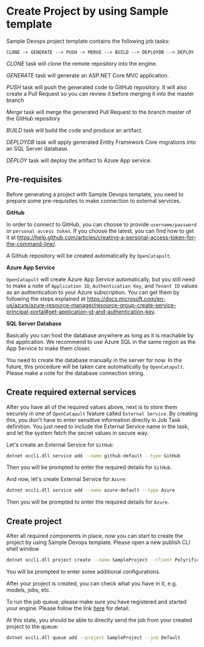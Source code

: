 # Create Project by using Sample template

Sample Devops project template contains the following job tasks:

```
CLONE -> GENERATE --> PUSH -> MERGE --> BUILD --> DEPLOYDB --> DEPLOY
```

_CLONE_ task will clone the remote repository into the engine.

_GENERATE_ task will generate an ASP.NET Core MVC application.

_PUSH_ task will push the generated code to GitHub repository. It will also create a Pull Request so you can review it before merging it into the master branch

_Merge_ task will merge the generated Pull Request to the branch master of the GitHub repository

_BUILD_ task will build the code and produce an artifact.

_DEPLOYDB_ task will apply generated Entity Framework Core migrations into an SQL Server database.

_DEPLOY_ task will deploy the artifact to Azure App service.

## Pre-requisites

Before generating a project with Sample Devops template, you need to prepare some pre-requisites to make connection to external services.

**GitHub**

In order to connect to GitHub, you can choose to provide `username/password` or `personal access token`. If you choose the latest, you can find how to get it at https://help.github.com/articles/creating-a-personal-access-token-for-the-command-line/.

A Github repository will be created automatically by `OpenCatapult`.

**Azure App Service**

`OpenCatapult` will create Azure App Service automatically, but you still need to make a note of `Application ID`, `Authentication Key`, and `Tenant ID` values as an authentication to your Azure subscription. You can get them by following the steps explained at https://docs.microsoft.com/en-us/azure/azure-resource-manager/resource-group-create-service-principal-portal#get-application-id-and-authentication-key.

**SQL Server Database**

Basically you can host the database anywhere as long as it is reachable by the application. We recommend to use Azure SQL in the same region as the App Service to make them closer.

You need to create the database manually in the server for now. In the future, this procedure will be taken care automatically by `OpenCatapult`. Please make a note for the database connection string.

## Create required external services

After you have all of the required values above, next is to store them securely in one of `OpenCatapult` feature called `External Service`. By creating this, you don't have to enter sensitive information directly in Job Task definition. You just need to include the External Service name in the task, and let the system fetch the secret values in secure way.

Let's create an External Service for `GitHub`:

```sh
dotnet occli.dll service add --name github-default --type GitHub
```

Then you will be prompted to enter the required details for `GitHub`.

And now, let's create External Service for `Azure`:

```sh
dotnet occli.dll service add --name azure-default --type Azure
```

Then you will be prompted to enter the required details for `Azure`.

## Create project

After all required components in place, now you can start to create the project by using Sample Devops template. Please open a new publish CLI shell window

```sh
dotnet occli.dll project create --name SampleProject --client Polyrific --template sample-devops
```

You will be prompted to enter some additional configurations.

After your project is created, you can check what you have in it, e.g. models, jobs, etc.

To run the job queue, please make sure you have registered and started your engine. Please follow the link [here](../home/start.md#register-and-start-the-engine) for detail.

At this state, you should be able to direclty send the job from your created project to the queue:

```sh
dotnet occli.dll queue add --project SampleProject --job Default
```